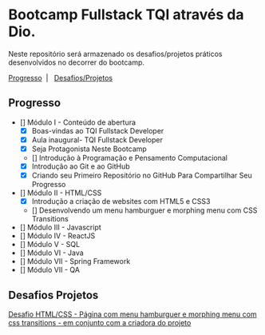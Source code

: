 # Bootcamp Fullstack TQI através da Dio.

Neste repositório será armazenado os desafios/projetos práticos desenvolvidos no decorrer do bootcamp.

<span align='center'>
    <a href='#progresso'>Progresso</a>&nbsp;&nbsp;|&nbsp;&nbsp;
    <a href='#desafios-projetos'>Desafios/Projetos</a>
</span>

## Progresso
- [] Módulo I - Conteúdo de abertura
    - [x] Boas-vindas ao TQI Fullstack Developer
    - [x] Aula inaugural- TQI Fullstack Developer
    - [x] Seja Protagonista Neste Bootcamp
    - [] Introdução à Programação e Pensamento Computacional
    - [x] Introdução ao Git e ao GitHub
    - [x] Criando seu Primeiro Repositório no GitHub Para Compartilhar Seu Progresso
 - [] Módulo II - HTML/CSS
    - [x] Introdução a criação de websites com HTML5 e CSS3
    - [] Desenvolvendo um menu hamburguer e morphing menu com CSS Transitions
 - [] Módulo III - Javascript
 - [] Módulo IV - ReactJS
 - [] Módulo V - SQL
 - [] Módulo VI - Java
 - [] Módulo VII - Spring Framework
 - [] Módulo VII - QA

 ## Desafios Projetos
 [Desafio HTML/CSS - Página com menu hamburguer e morphing menu com css transitions - em conjunto com a criadora do projeto](https://github.com/marcelqds/bootcamp-dio-tqi/html/site_desafio)
